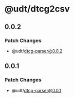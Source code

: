 # @udt/dtcg2csv

## 0.0.2

### Patch Changes

- @udt/dtcg-parser@0.0.2

## 0.0.1

### Patch Changes

- @udt/dtcg-parser@0.0.1
